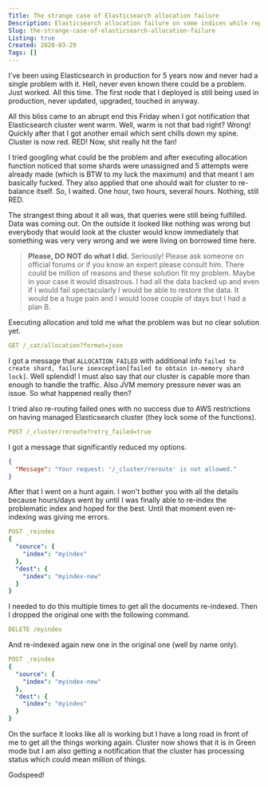 ```yaml
---
Title: The strange case of Elasticsearch allocation failure
Description: Elasticsearch allocation failure on some indices while reporting domain processing
Slug: the-strange-case-of-elasticsearch-allocation-failure
Listing: true
Created: 2020-03-29
Tags: []
---
```


I've been using Elasticsearch in production for 5 years now and never had a single problem with it. Hell, never even known there could be a problem. Just worked. All this time. The first node that I deployed is still being used in production, never updated, upgraded, touched in anyway.

All this bliss came to an abrupt end this Friday when I got notification that Elasticsearch cluster went warm. Well, warm is not that bad right? Wrong! Quickly after that I got another email which sent chills down my spine. Cluster is now red. RED! Now, shit really hit the fan!

I tried googling what could be the problem and after executing allocation function noticed that some shards were unassigned and 5 attempts were already made (which is BTW to my luck the maximum) and that meant I am basically fucked. They also applied that one should wait for cluster to re-balance itself. So, I waited. One hour, two hours, several hours. Nothing, still RED.

The strangest thing about it all was, that queries were still being fulfilled. Data was coming out. On the outside it looked like nothing was wrong but everybody that would look at the cluster would know immediately that something was very very wrong and we were living on borrowed time here.

> **Please, DO NOT do what I did.** Seriously! Please ask someone on official forums or if you know an expert please consult him. There could be million of reasons and these solution fit my problem. Maybe in your case it would disastrous. I had all the data backed up and even if I would fail spectacularly I would be able to restore the data. It would be a huge pain and I would loose couple of days but I had a plan B.

Executing allocation and told me what the problem was but no clear solution yet.

```yaml
GET /_cat/allocation?format=json
```

I got a message that `ALLOCATION_FAILED` with additional info `failed to create shard, failure ioexception[failed to obtain in-memory shard lock]`. Well splendid! I must also say that our cluster is capable more than enough to handle the traffic. Also JVM memory pressure never was an issue. So what happened really then?

I tried also re-routing failed ones with no success due to AWS restrictions on having managed Elasticsearch cluster (they lock some of the functions).

```yaml
POST /_cluster/reroute?retry_failed=true
```

I got a message that significantly reduced my options.

```json
{
  "Message": "Your request: '/_cluster/reroute' is not allowed."
}
```

After that I went on a hunt again. I won't bother you with all the details because hours/days went by until I was finally able to re-index the problematic index and hoped for the best. Until that moment even re-indexing was giving me errors.

```yaml
POST _reindex
{
  "source": {
    "index": "myindex"
  },
  "dest": {
    "index": "myindex-new"
  }
}
```

I needed to do this multiple times to get all the documents re-indexed. Then I dropped the original one with the following command.

```yaml
DELETE /myindex
```

And re-indexed again new one in the original one (well by name only).

```yaml
POST _reindex
{
  "source": {
    "index": "myindex-new"
  },
  "dest": {
    "index": "myindex"
  }
}
```

On the surface it looks like all is working but I have a long road in front of me to get all the things working again. Cluster now shows that it is in Green mode but I am also getting a notification that the cluster has processing status which could mean million of things.

Godspeed!
